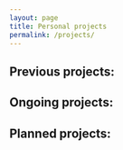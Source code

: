 ```yaml
---
layout: page
title: Personal projects
permalink: /projects/
---
```


## Previous projects:

## Ongoing projects:

## Planned projects: 
